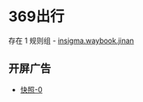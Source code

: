 # 369出行

存在 1 规则组 - [insigma.waybook.jinan](/src/apps/insigma.waybook.jinan.ts)

## 开屏广告

- [快照-0](https://gkd-kit.gitee.io/import/12660773)
